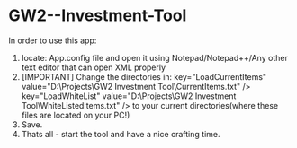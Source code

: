 # GW2--Investment-Tool

In order to use this app:
1. locate: App.config file and open it using Notepad/Notepad++/Any other text editor that can open XML properly
2. [IMPORTANT] Change the directories in:
 key="LoadCurrentItems" value="D:\Projects\GW2  Investment Tool\CurrentItems.txt" />
 key="LoadWhiteList" value="D:\Projects\GW2  Investment Tool\WhiteListedItems.txt" />
to your current directories(where these files are located on your PC!)
3. Save.
4. Thats all - start the tool and have a nice crafting time.
